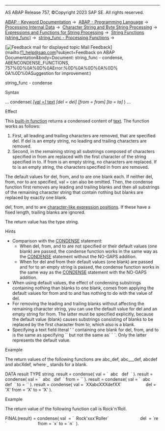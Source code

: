   

* * *

AS ABAP Release 757, ©Copyright 2023 SAP SE. All rights reserved.

[ABAP - Keyword Documentation](javascript:call_link\('abenabap.htm'\)) →  [ABAP - Programming Language](javascript:call_link\('abenabap_reference.htm'\)) →  [Processing Internal Data](javascript:call_link\('abenabap_data_working.htm'\)) →  [Character String and Byte String Processing](javascript:call_link\('abenabap_data_string.htm'\)) →  [Expressions and Functions for String Processing](javascript:call_link\('abenstring_processing_expr_func.htm'\)) →  [String Functions (string\_func)](javascript:call_link\('abenstring_functions.htm'\)) →  [string\_func - Processing Functions](javascript:call_link\('abenprocess_functions.htm'\)) → 

 [![](Mail.gif?object=Mail.gif&sap-language=EN "Feedback mail for displayed topic") Mail Feedback](mailto:f1_help@sap.com?subject=Feedback on ABAP Documentation&body=Document: string_func - condense, ABENCONDENSE_FUNCTIONS, 757%0D%0A%0D%0AError:%0D%0A%0D%0A%0D%
0A%0D%0ASuggestion for improvement:)

string\_func - condense

Syntax

... condense( [*\[*val =*\]* text](javascript:call_link\('abenstring_functions_val.htm'\)) *\[*del = del*\]* *\[*from = from*\]* *\[*to = to*\]* ) ...

Effect

This [built-in function](javascript:call_link\('abenbuilt_in_functions.htm'\)) returns a condensed content of [text](javascript:call_link\('abenstring_functions_val.htm'\)). The function works as follows:

1.  First, all leading and trailing characters are removed, that are specified del. If del is an empty string, no leading and trailing characters are removed.
2.  Second, in the remaining string all substrings composed of characters specified in from are replaced with the first character of the string specified in to. If from is an empty string, no characters are replaced. If to is an empty string, the characters specified in from are removed.

The default values for del, from, and to are one blank each. If neither del, from, nor to are specified, val = can also be omitted. Then, the condense function first removes any leading and trailing blanks and then all substrings of the remaining character string that contain nothing but blanks are replaced by exactly one blank.

del, from, and to are [character-like expression positions](javascript:call_link\('abencharlike_expr_position_glosry.htm'\) "Glossary Entry"). If these have a fixed length, trailing blanks are ignored.

The return value has the type string.

Hints

-   Comparison with the [CONDENSE](javascript:call_link\('abapcondense.htm'\)) statement:
    -   When del, from, and to are not specified or their default values (one blank) are passed, the condense function works in the same way as the [CONDENSE](javascript:call_link\('abapcondense.htm'\)) statement without the NO-GAPS addition.
    -   When for del and from their default values (one blank) are passed and for to an empty string is passed, the condense function works in the same way as the [CONDENSE](javascript:call_link\('abapcondense.htm'\)) statement with the NO-GAPS addition.
-   When using default values, the effect of condensing substrings containing nothing than blanks to one blank, comes from applying the default values for from and to and has nothing to do with the value of del.
-   For removing the leading and trailing blanks without affecting the remaining character string, you can use the default value for del and an empty string for from. The latter must be specified explicitly, because the default value (blank) causes substrings consisting of blanks to be replaced by the first character from to, which also is a blank.
-   Specifying a text field literal ' ' containing one blank for del, from, and to is the same as specifying \`\` but not the same as\` \` \`. Only the latter represents the default value.

Example

The return values of the following functions are abc\_def, abc\_\_\_def, abcdef and abcXdef, where \_ stands for a blank.

DATA result TYPE string.
result = condense( val = \`  abc   def  \` ).
result = condense( val = \`  abc   def  \` from = \`\` ).
result = condense( val = \`  abc   def  \` to = \`\` ).
result = condense( val = \`XXabcXXXdefXX\`
                   del = 'X' from = 'X' to = 'X' ).

Example

The return value of the following function call is Rock'n'Roll.

FINAL(result) = condense( val  = \`  Rock'xxx'Roller\`
                         del  = \`re \`
                         from = \`x\` to = \`n\`  ).